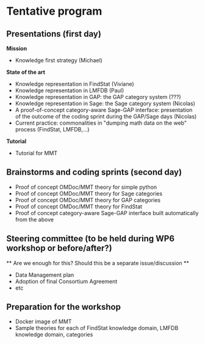 # Tentative program

## Presentations (first day)
**Mission**
- Knowledge first strategy (Michael)

**State of the art**
- Knowledge representation in FindStat (Viviane)
- Knowledge representation in LMFDB (Paul)
- Knowledge representation in GAP: the GAP category system (???)
- Knowledge representation in Sage: the Sage category system (Nicolas)
- A proof-of-concept category-aware Sage-GAP interface: presentation of the outcome of the coding sprint during the GAP/Sage days (Nicolas)
- Current practice: commonalities in "dumping math data on the web" process (FindStat, LMFDB,...)

**Tutorial**
- Tutorial for MMT

## Brainstorms and coding sprints (second day)
- Proof of concept OMDoc/MMT theory for simple python
- Proof of concept OMDoc/MMT theory for Sage categories
- Proof of concept OMDoc/MMT theory for GAP categories
- Proof of concept OMDoc/MMT theory for FindStat
- Proof of concept category-aware Sage-GAP interface built automatically from the above

## Steering committee (to be held during WP6 workshop or before/after?)
** Are we enough for this? Should this be a separate issue/discussion **
- Data Management plan
- Adoption of final Consortium Agreement
- etc

## Preparation for the workshop
- Docker image of MMT
- Sample theories for each of FindStat knowledge domain, LMFDB knowledge domain, categories
